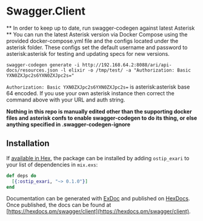 # Swagger.Client

** In order to keep up to date, run swagger-codegen against latest Asterisk **
You can run the latest Asterisk version via Docker Compose using the provided docker-compose.yml file and the configs located under the asterisk folder. These configs set the default username and password to asterisk:asterisk for testing and updating specs for new versions.

`swagger-codegen generate -i http://192.168.64.2:8088/ari/api-docs/resources.json -l elixir -o /tmp/test/ -a "Authorization: Basic YXN0ZXJpc2s6YXN0ZXJpc2s="`

`Authorization: Basic YXN0ZXJpc2s6YXN0ZXJpc2s=` is asterisk:asterisk base 64 encoded. If you use your own asterisk instance then correct the command above with your URL and auth string.

**Nothing in this repo is manually edited other than the supporting docker files and asterisk confs to enable swagger-codegen to do its thing, or else anything specified in .swagger-codegen-ignore**

## Installation

If [available in Hex](https://hex.pm/docs/publish), the package can be installed
by adding `ostip_exari` to your list of dependencies in `mix.exs`:

```elixir
def deps do
  [{:ostip_exari, "~> 0.1.0"}]
end
```

Documentation can be generated with [ExDoc](https://github.com/elixir-lang/ex_doc)
and published on [HexDocs](https://hexdocs.pm). Once published, the docs can
be found at [https://hexdocs.pm/swagger/client](https://hexdocs.pm/swagger/client).

